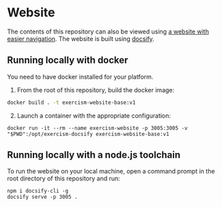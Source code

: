 # Website

The contents of this repository can also be viewed using
[a website with easier navigation][website]. The website is built using [docsify][docsify].

## Running locally with docker

You need to have docker installed for your platform.


1. From the root of this repository, build the docker image:

```sh
docker build . -t exercism-website-base:v1
```

2. Launch a container with the appropriate configuration:

```
docker run -it --rm --name exercism-website -p 3005:3005 -v "$PWD":/opt/exercism-docsify exercism-website-base:v1
```

## Running locally with a node.js toolchain

To run the website on your local machine, open a command prompt in the root directory of this repository and run:

```
npm i docsify-cli -g
docsify serve -p 3005 .
```

[website]: https://exercism.github.io/v3
[docsify]: https://docsify.js.org/#/?id=docsify
